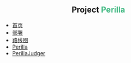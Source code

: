 <div align="center">
<h2>
Project <font color="#42b983">Perilla</font>
</h2>
</div>

* [首页](/zh-cn/)
* [部署](/zh-cn/deploy)
* [路线图](/zh-cn/roadmap)
* [Perilla](/zh-cn/perilla/)
* [PerillaJudger](/zh-cn/perilla-judger/)
